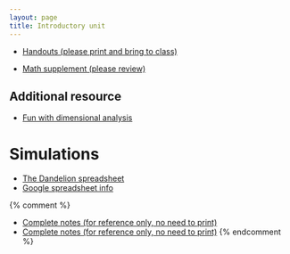 ```yaml
---
layout: page
title: Introductory unit
---
```


* [Handouts (please print and bring to class)](/materials/intro.handouts.pdf)

* [Math supplement (please review)](/materials/math.handouts.pdf)

## Additional resource

  * [Fun with dimensional analysis](http://www.alysion.org/dimensional/fun.htm)

# Simulations

* [The Dandelion spreadsheet](http://tinyurl.com/DandelionModel2018)
* [Google spreadsheet info](spreadsheets.html)

{% comment %} 
  * [Complete notes (for reference only, no need to print)](/materials/intro.complete.pdf)
  * [Complete notes (for reference only, no need to print)](/materials/math.complete.pdf)
{% endcomment %} 
